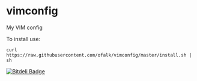 # vimconfig
My VIM config

To install use:

    curl https://raw.githubusercontent.com/ofalk/vimconfig/master/install.sh | sh


[![Bitdeli Badge](https://d2weczhvl823v0.cloudfront.net/ofalk/vimconfig/trend.png)](https://bitdeli.com/free "Bitdeli Badge")

